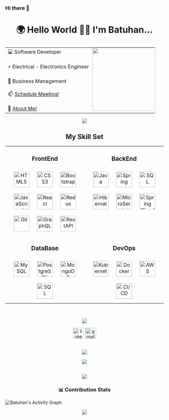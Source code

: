 ### Hi there 👋

<!--
**BatuhanKIRICI/BatuhanKIRICI** is a ✨ _special_ ✨ repository because its `README.md` (this file) appears on your GitHub profile.

Here are some ideas to get you started:

- 🔭 I’m currently working on ...
- 🌱 I’m currently learning ...
- 👯 I’m looking to collaborate on ...
- 🤔 I’m looking for help with ...
- 💬 Ask me about ...
- 📫 How to reach me: ...
- 😄 Pronouns: ...
- ⚡ Fun fact: ...
-->
# <p align="center">🌍 Hello World 👋😃 I'm Batuhan... </p>

<table border="0" align="center">
  <tr border="0">
    <td align="left">
💻    Software Developer <br>
      <br>
⚡️     Electrical - Electronics Engineer   <br>
 <br>
💼     Business Management  <br> 
 <br>
📫    <a href="mailto: k.sukr48@gmail.com">Schedule Meeting!</a><br>
<br>
👥    <a href="https://www.linkedin.com/in/batuhan-kirici/">About Me!</a>  <br>
   </td>
  <td style="display: block; margin: 0 auto;
    padding: 0;">
<img align="right" style="height:200px;" src="https://github.com/ErdincOzdemirr/ErdincOzdemirr/assets/127399545/2e47c1e6-b17b-42a9-b856-11f6edcd485d" alt="" />
  </td>
 </tr>
</table>
<p align="center">
<img src="https://user-images.githubusercontent.com/73097560/115834477-dbab4500-a447-11eb-908a-139a6edaec5c.gif"> 
<br>
  <h2 align="center"> My Skill Set </h2>  
<table align="center">
<tr>
<td align="top" width="50%">
<h3 align="center">FrontEnd</h3>  
<div align="center">
<img style="margin: 10px" src="https://profilinator.rishav.dev/skills-assets/html5-original-wordmark.svg" alt="HTML5" height="50" /> 
<img style="margin: 10px" src="https://profilinator.rishav.dev/skills-assets/css3-original-wordmark.svg" alt="CSS3" height="50" />
<img style="margin: 10px" src="https://profilinator.rishav.dev/skills-assets/bootstrap-plain.svg" alt="Bootstrap" height="50" /> 
<img style="margin: 10px" src="https://profilinator.rishav.dev/skills-assets/javascript-original.svg" alt="JavaScript" height="50" /> 
<img style="margin: 10px" src="https://profilinator.rishav.dev/skills-assets/react-original-wordmark.svg" alt="React" height="50" /> 
<img style="margin: 10px" src="https://profilinator.rishav.dev/skills-assets/redux-original.svg" alt="Redux" height="50" />      
<img style="margin: 10px" src="https://cdn.jsdelivr.net/gh/devicons/devicon/icons/git/git-original.svg" alt="Git" height="50" /> 
<img style="margin: 10px" src="https://img.icons8.com/color/48/graphql.png" alt="GraphQL" height="50" /> 
<img style="margin: 10px" src="https://i.hizliresim.com/rds6yis.png" alt="RestAPI" height="50" />
</div>
</td>
<td valign="top" width="50%">
<h3 align="center">BackEnd</h3>   
<div align="center">  
<img style="margin: 10px" src="https://img.icons8.com/?size=512&id=13679&format=png" alt="Java" height="50" /> 
<img style="margin: 10px" src="https://img.icons8.com/color/48/spring-logo.png" alt="Spring" height="50" /> 
<img style="margin: 10px" src="https://img.icons8.com/?size=512&id=3767&format=png" alt="SQL" height="50" /> 
<img style="margin: 10px" src="https://i.hizliresim.com/s0ko3z2.png" alt="Hibernate" height="50" /> 
<img style="margin: 10px" src="https://img.icons8.com/external-soft-fill-juicy-fish/60/external-microservice-microservices-soft-fill-soft-fill-juicy-fish.png" alt="MicroService" height="50" /> 
<img style="margin: 10px" src="https://i.hizliresim.com/alpqepq.png" alt="Spring Cloud" height="50" /> 
</div>
</td>
</tr>
<tr>
<td valign="top" width="50%">
<h3 align="center">DataBase</h3>   
<div align="center">  
<img style="margin: 10px" src="https://img.icons8.com/fluency/48/mysql-logo.png" alt="MySQL" height="50" />
<img style="margin: 10px" src="https://img.icons8.com/color/48/postgreesql.png" alt="PostgreSQL" height="50" />
<img style="margin: 10px" src="https://profilinator.rishav.dev/skills-assets/mongodb-original-wordmark.svg" alt="MongoDB" height="50" />  
<img style="margin: 10px" src="https://img.icons8.com/?size=512&id=3767&format=png" alt="SQL" height="50" />
</div>
</td>
<td valign="top" width="50%">
<h3 align="center">DevOps</h3>  
<div align="center">  
<img style="margin: 10px" src="https://profilinator.rishav.dev/skills-assets/kubernetes-icon.svg" alt="Kubernetes" height="50" /> 
<img style="margin: 10px" src="https://img.icons8.com/fluency/48/docker.png" alt="Docker" height="50" />  
<img style="margin: 10px" src="https://img.icons8.com/color/48/amazon-web-services.png" alt="AWS" height="50" />
<img style="margin: 10px" src="https://i.hizliresim.com/c8bwyis.png" alt="CI/CD" height="50" />
</div>
</td>
</tr>
</table>  



<br>
<p align="center">
<img src="https://user-images.githubusercontent.com/73097560/115834477-dbab4500-a447-11eb-908a-139a6edaec5c.gif"> 
<br>

<div align="center">
  <a href="https://www.linkedin.com/in/erdincozdemir/"><img src="https://img.shields.io/static/v1?message=LinkedIn&logo=linkedin&label=&color=0077B5&logoColor=white&labelColor=&style=for-the-badge" height="35" alt="linkedin logo"  /></a>
  <a href="mailto: k.sukr48@gmail.com"><img src="https://img.shields.io/static/v1?message=Gmail&logo=gmail&label=&color=D14836&logoColor=white&labelColor=&style=for-the-badge" height="35" alt="gmail logo"  /></a>
</div>

<br>
<p align="center">
<img src="https://user-images.githubusercontent.com/73097560/115834477-dbab4500-a447-11eb-908a-139a6edaec5c.gif"> 
<br>

<div align="center">
  <img src="https://profile-counter.glitch.me/ErdincOzdemirr/count.svg?"  />
</div>
<br>

<p align="center">
<img src="https://user-images.githubusercontent.com/73097560/115834477-dbab4500-a447-11eb-908a-139a6edaec5c.gif"> 
<br>
  
<h3 align="center"> 📊 Contribution Stats </h3>  

<img alt="Batuhan's Activity Graph" src="https://github-readme-activity-graph.vercel.app/graph/?username=ErdincOzdemirr&bg_color=1F222E&color=F8D866&line=F85D7F&point=FFFFFF&hide_border=true" />
 

<br>
<p align="center">
<img src="https://user-images.githubusercontent.com/73097560/115834477-dbab4500-a447-11eb-908a-139a6edaec5c.gif"> 
<br>
